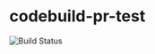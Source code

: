 # codebuild-pr-test

![Build Status](https://codebuild.us-west-2.amazonaws.com/badges?uuid=eyJlbmNyeXB0ZWREYXRhIjoiU1ljME12WFg5cExxYkZ1WWg3aExKS2tIb1pPTFAvbmRIbWcyc29PQlRBSkd6RHJwcnNhOER6UjFRdjczSU44Qk81L0h4NXdGRWZxNDNsUnVQc2FsRExZPSIsIml2UGFyYW1ldGVyU3BlYyI6ImdvVVJMa3NNb0lSSm5XcUkiLCJtYXRlcmlhbFNldFNlcmlhbCI6MX0%3D&branch=master)

